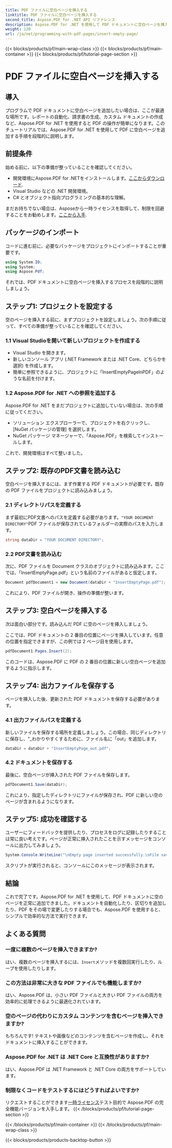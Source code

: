 ```yaml
---
title: PDF ファイルに空白ページを挿入する
linktitle: PDF ファイルに空白ページを挿入する
second_title: Aspose.PDF for .NET API リファレンス
description: Aspose.PDF for .NET を使用して PDF ドキュメントに空白ページを挿入する方法を学びます。シームレスな PDF 操作のためのコード例を含むステップバイステップのチュートリアルです。
weight: 120
url: /ja/net/programming-with-pdf-pages/insert-empty-page/
---
```


{{< blocks/products/pf/main-wrap-class >}}
{{< blocks/products/pf/main-container >}}
{{< blocks/products/pf/tutorial-page-section >}}

# PDF ファイルに空白ページを挿入する

## 導入

プログラムで PDF ドキュメントに空白ページを追加したい場合は、ここが最適な場所です。レポートの自動化、請求書の生成、カスタム ドキュメントの作成など、Aspose.PDF for .NET を使用すると PDF の操作が簡単になります。このチュートリアルでは、Aspose.PDF for .NET を使用して PDF に空白ページを追加する手順を段階的に説明します。

## 前提条件

始める前に、以下の準備が整っていることを確認してください。

- 開発環境にAspose.PDF for .NETをインストールします。[ここからダウンロード](https://releases.aspose.com/pdf/net/).
- Visual Studio などの .NET 開発環境。
- C# とオブジェクト指向プログラミングの基本的な理解。

まだお持ちでない場合は、Asposeから一時ライセンスを取得して、制限を回避することをお勧めします。[ここから入手](https://purchase.aspose.com/temporary-license/).

## パッケージのインポート

コードに進む前に、必要なパッケージをプロジェクトにインポートすることが重要です。

```csharp
using System.IO;
using System;
using Aspose.Pdf;
```

それでは、PDF ドキュメントに空白ページを挿入するプロセスを段階的に説明しましょう。

## ステップ1: プロジェクトを設定する

空のページを挿入する前に、まずプロジェクトを設定しましょう。次の手順に従って、すべての準備が整っていることを確認してください。

### 1.1 Visual Studioを開いて新しいプロジェクトを作成する
- Visual Studio を開きます。
- 新しいコンソール アプリ (.NET Framework または .NET Core、どちらかを選択) を作成します。
- 簡単に参照できるように、プロジェクトに「InsertEmptyPageInPDF」のような名前を付けます。

### 1.2 Aspose.PDF for .NET への参照を追加する
Aspose.PDF for .NET をまだプロジェクトに追加していない場合は、次の手順に従ってください。
- ソリューション エクスプローラーで、プロジェクトを右クリックし、[NuGet パッケージの管理] を選択します。
- NuGet パッケージ マネージャーで、「Aspose.PDF」を検索してインストールします。

これで、開発環境はすべて整いました。

## ステップ2: 既存のPDF文書を読み込む

空白ページを挿入するには、まず作業する PDF ドキュメントが必要です。既存の PDF ファイルをプロジェクトに読み込みましょう。

### 2.1 ディレクトリパスを定義する

まず最初にPDF文書へのパスを定義する必要があります。`"YOUR DOCUMENT DIRECTORY"`PDF ファイルが保存されているフォルダーの実際のパスを入力します。

```csharp
string dataDir = "YOUR DOCUMENT DIRECTORY";
```

### 2.2 PDF文書を読み込む

次に、PDF ファイルを Document クラスのオブジェクトに読み込みます。ここでは、「InsertEmptyPage.pdf」という名前のファイルがあると仮定します。

```csharp
Document pdfDocument1 = new Document(dataDir + "InsertEmptyPage.pdf");
```

これにより、PDF ファイルが開き、操作の準備が整います。

## ステップ3: 空白ページを挿入する

次は面白い部分です。読み込んだ PDF に空のページを挿入しましょう。

ここでは、PDF ドキュメントの 2 番目の位置にページを挿入しています。任意の位置を指定できますが、この例では 2 ページ目を使用します。

```csharp
pdfDocument1.Pages.Insert(2);
```

このコードは、Aspose.PDF に PDF の 2 番目の位置に新しい空白ページを追加するように指示します。

## ステップ4: 出力ファイルを保存する

ページを挿入した後、更新された PDF ドキュメントを保存する必要があります。

### 4.1 出力ファイルパスを定義する

新しいファイルを保存する場所を定義しましょう。この場合、同じディレクトリに保存し、"_わかりやすくするために、ファイル名に「out」を追加します。

```csharp
dataDir = dataDir + "InsertEmptyPage_out.pdf";
```

### 4.2 ドキュメントを保存する

最後に、空白ページが挿入された PDF ファイルを保存します。

```csharp
pdfDocument1.Save(dataDir);
```

これにより、指定したディレクトリにファイルが保存され、PDF に新しい空のページが含まれるようになります。

## ステップ5: 成功を確認する

ユーザーにフィードバックを提供したり、プロセスをログに記録したりすることは常に良い考えです。ページが正常に挿入されたことを示すメッセージをコンソールに出力してみましょう。

```csharp
System.Console.WriteLine("\nEmpty page inserted successfully.\nFile saved at " + dataDir);
```

スクリプトが実行されると、コンソールにこのメッセージが表示されます。

## 結論

これで完了です。Aspose.PDF for .NET を使用して、PDF ドキュメントに空のページを正常に追加できました。ドキュメントを自動化したり、区切りを追加したり、PDF をその場で変更したりする場合でも、Aspose.PDF を使用すると、シンプルで効率的な方法で実行できます。


## よくある質問

### 一度に複数のページを挿入できますか?
はい、複数のページを挿入するには、`Insert`メソッドを複数回実行したり、ループを使用したりします。

### この方法は非常に大きな PDF ファイルでも機能しますか?
はい、Aspose.PDF は、小さい PDF ファイルと大きい PDF ファイルの両方を効率的に処理できるように最適化されています。

### 空のページの代わりにカスタム コンテンツを含むページを挿入できますか?
もちろんです! テキストや画像などのコンテンツを含むページを作成し、それをドキュメントに挿入することができます。

### Aspose.PDF for .NET は .NET Core と互換性がありますか?
はい、Aspose.PDF は .NET Framework と .NET Core の両方をサポートしています。

### 制限なくコードをテストするにはどうすればよいですか?
リクエストすることができます[一時ライセンス](https://purchase.aspose.com/temporary-license/)テスト目的で Aspose.PDF の完全機能バージョンを入手します。
{{< /blocks/products/pf/tutorial-page-section >}}

{{< /blocks/products/pf/main-container >}}
{{< /blocks/products/pf/main-wrap-class >}}

{{< blocks/products/products-backtop-button >}}
